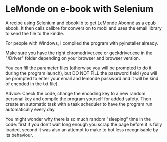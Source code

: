 # LeMonde on e-book with Selenium

A recipe using Selenium and ebooklib to get LeMonde Abonné as a epub ebook.
It then calls calibre for conversion to mobi and uses the email library to send the file to the kindle.

For people with Windows, I compiled the program with pyinstaller already.

Make sure you have the right chromedriver.exe or geckdriver.exe in the "/Driver" folder depending on your browser and browser version.

You can fill the parameter files (otherwise you will be prompted to do it during the program launch), but DO NOT FILL the password field (you will be prompted to enter your email and lemonde password and it will be kind of encoded in the txt file).

Advice: Check the code, change the encoding key to a new random personal key and compile the program yourself for added safety. Then create an automatic task with a task scheduler to have the program run automatically every day.

You might wonder why there is so much random "sleeping" time in the code: first if you don't wait long enough you scrap the page before it is fully loaded, second it was also an attempt to make to bot less recognisable by its behaviour.
